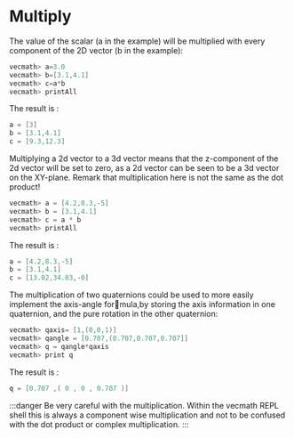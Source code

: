 # Multiply

The value of the scalar (a in the example) will be multiplied with every component of the 2D vector (b
in the example):

```cpp
vecmath> a=3.0
vecmath> b=[3.1,4.1]
vecmath> c=a*b
vecmath> printAll
```

The result is :

```cpp
a = [3]
b = [3.1,4.1]
c = [9.3,12.3]
```

Multiplying a 2d vector to a 3d vector means that the z-component of the 2d vector will be set to
zero, as a 2d vector can be seen to be a 3d vector on the XY-plane. Remark that multiplication here is
not the same as the dot product!

```cpp
vecmath> a = [4.2,8.3,-5]
vecmath> b = [3.1,4.1]
vecmath> c = a * b
vecmath> printAll
```

The result is :

```cpp
a = [4.2,8.3,-5]
b = [3.1,4.1]
c = [13.02,34.03,-0]
```

The multiplication of two quaternions could be used to more easily implement the axis-angle formula,by storing the axis information in one quaternion, and the pure rotation in the other quaternion:

```cpp
vecmath> qaxis= [1,(0,0,1)]
vecmath> qangle = [0.707,(0.707,0.707,0.707]]
vecmath> q = qangle*qaxis
vecmath> print q
```

The result is :

```cpp
q = [0.707 ,( 0 , 0 , 0.707 )]
```

:::danger
Be very careful with the multiplication. Within the vecmath REPL shell this is always a
component wise multiplication and not to be confused with the dot product or complex
multiplication.
:::